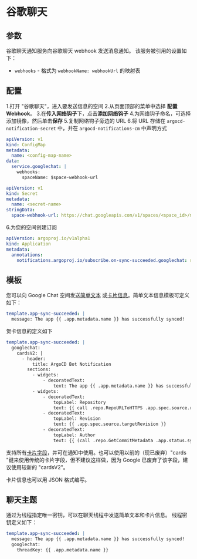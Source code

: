 <!-- TRANSLATED by md-translate -->
# 谷歌聊天

## 参数

谷歌聊天通知服务向谷歌聊天 webhook 发送消息通知。 该服务被引用的设置如下：

* `webhooks` - 格式为 `webhookName: webhookUrl` 的映射表

## 配置

1.打开 "谷歌聊天"，进入要发送信息的空间
2.从页面顶部的菜单中选择 **配置 Webhook**。
3.在**传入网络钩子**下，点击**添加网络钩子**
4.为网络钩子命名，可选择添加镜像，然后单击**保存**
5.复制网络钩子旁边的 URL
6.将 URL 存储在 `argocd-notification-secret` 中，并在 `argocd-notifications-cm` 中声明方式

```yaml
apiVersion: v1
kind: ConfigMap
metadata:
  name: <config-map-name>
data:
  service.googlechat: |
    webhooks:
      spaceName: $space-webhook-url
```

```yaml
apiVersion: v1
kind: Secret
metadata:
  name: <secret-name>
stringData:
  space-webhook-url: https://chat.googleapis.com/v1/spaces/<space_id>/messages?key=<key>&token=<token>
```

6.为您的空间创建订阅

```yaml
apiVersion: argoproj.io/v1alpha1
kind: Application
metadata:
  annotations:
    notifications.argoproj.io/subscribe.on-sync-succeeded.googlechat: spaceName
```

## 模板

您可以向 Google Chat 空间发送[简单文本](https://developers.google.com/chat/reference/message-formats/basic) 或[卡片信息](https://developers.google.com/chat/reference/message-formats/cards)。简单文本信息模板可定义如下：

```yaml
template.app-sync-succeeded: |
  message: The app {{ .app.metadata.name }} has successfully synced!
```

贺卡信息的定义如下

```yaml
template.app-sync-succeeded: |
  googlechat:
    cardsV2: |
      - header:
          title: ArgoCD Bot Notification
        sections:
          - widgets:
              - decoratedText:
                  text: The app {{ .app.metadata.name }} has successfully synced!
          - widgets:
              - decoratedText:
                  topLabel: Repository
                  text: {{ call .repo.RepoURLToHTTPS .app.spec.source.repoURL }}
              - decoratedText:
                  topLabel: Revision
                  text: {{ .app.spec.source.targetRevision }}
              - decoratedText:
                  topLabel: Author
                  text: {{ (call .repo.GetCommitMetadata .app.status.sync.revision).Author }}
```

支持所有[卡片字段](https://developers.google.com/chat/api/reference/rest/v1/cards#Card_1)，并可在通知中使用。也可以使用以前的（现已废弃）"cards "键来使用传统的卡片字段，但不建议这样做，因为 Google 已废弃了该字段，建议使用较新的 "cardsV2"。

卡片信息也可以用 JSON 格式编写。

## 聊天主题

通过为线程指定唯一密钥，可以在聊天线程中发送简单文本和卡片信息。 线程密钥定义如下：

```yaml
template.app-sync-succeeded: |
  message: The app {{ .app.metadata.name }} has successfully synced!
  googlechat:
    threadKey: {{ .app.metadata.name }}
```